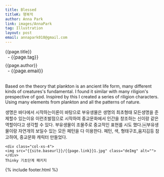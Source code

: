 ```yaml
---
title: Blessed
titleK: 행복적
author: Anna Park
link: images/AnnaPark
tag: Illustration
layout: post
email: annapark010@gmail.com
---	
```


<div class="container">

<div class="deDep">
{{page.title}}<br>
<p style="font-size:15px; margin:0px; padding:0px 0px 0px 8px; margin:0px 0px 8px 0px;">- {{page.tag}}</p>
{{page.author}}<br>
<p style="font-size:15px; margin:0px; padding:0px 0px 0px 8px;">- {{page.email}}</p>
</div>

<br>

<div class="det lato">

<!--영문-->

Based on the theory that plankton is an ancient life form, many different kinds of creatures's fundamental. I found it similar with many riligion's prespective of god.  Inspired by this I created a series of riligion characters. Using many elements from plankton and all the patterns of nature.

<!--영문-->

</div>


<div class="noto">
<!--국문-->

생명은 바다에서 시작하는이론이 바탕으로 부유생물은 생명의 최초형태
모든생명을 준제할수 있는이유
이런초발점으로 시작하여 
중교문화에서 인간을 창조하는 신이랑 같은 역할이다고 생각할 수 있다. 부유생물이 조물주로 중교적인 표현를 시도 했다.￼부유생물이랑 자연개의 보일수 있는 모든 페턴을 다 이용한다. 페턴, 색, 형태구조,움지김등 참고하여, 중교문화 캐릭터 만들었다. 

<!--국문-->

</div>

<div class="row noto">
	
	<div class="col-xs-4">
	<img src="{{site.baseurl}}/{{page.link}}1.jpg" class="deImg" alt=""></div>
	Thinky 기초단계 패키지
</div>

	

</div> 

{% include footer.html %}